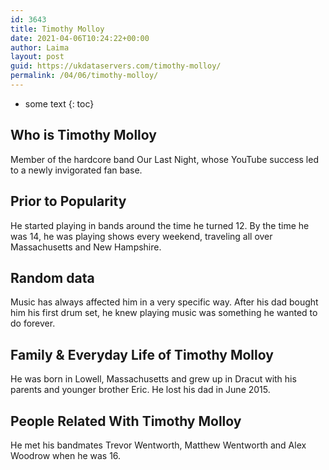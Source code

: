 ```yaml
---
id: 3643
title: Timothy Molloy
date: 2021-04-06T10:24:22+00:00
author: Laima
layout: post
guid: https://ukdataservers.com/timothy-molloy/
permalink: /04/06/timothy-molloy/
---
```


* some text
{: toc}


## Who is Timothy Molloy
                  
                  
                  
Member of the hardcore band Our Last Night, whose YouTube success led to a newly invigorated fan base.
                  
              
            
              
            
                
                
                
## Prior to Popularity
                  
                  
                  
He started playing in bands around the time he turned 12. By the time he was 14, he was playing shows every weekend, traveling all over Massachusetts and New Hampshire.
                  
              
            
              
            
                
                
                
## Random data
                  
                  
                  
Music has always affected him in a very specific way. After his dad bought him his first drum set, he knew playing music was something he wanted to do forever.
                  
              
            
              
            
                
                
                
## Family & Everyday Life of Timothy Molloy
                  
                  
                  
He was born in Lowell, Massachusetts and grew up in Dracut with his parents and younger brother Eric. He lost his dad in June 2015.
                  
              
            
              
            
                
                
                
## People Related With Timothy Molloy
                  
                  
                  
He met his bandmates Trevor Wentworth, Matthew Wentworth and Alex Woodrow when he was 16.
                  
              
            
              
            
                
              
            
              
              
            
            
              
            
          
          
          